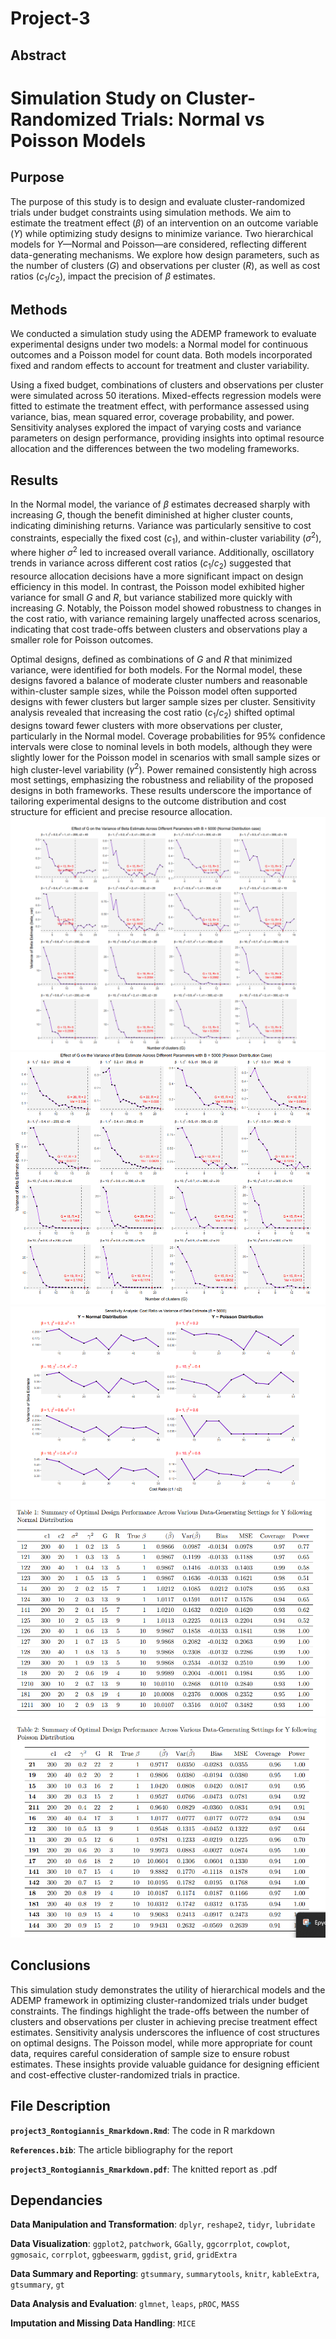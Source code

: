# Project-3

## Abstract

# Simulation Study on Cluster-Randomized Trials: Normal vs Poisson Models

## Purpose
The purpose of this study is to design and evaluate cluster-randomized trials under budget constraints using simulation methods. We aim to estimate the treatment effect ($\beta$) of an intervention on an outcome variable ($Y$) while optimizing study designs to minimize variance. Two hierarchical models for $Y$—Normal and Poisson—are considered, reflecting different data-generating mechanisms. We explore how design parameters, such as the number of clusters ($G$) and observations per cluster ($R$), as well as cost ratios ($c_1/c_2$), impact the precision of $\beta$ estimates.

## Methods
We conducted a simulation study using the ADEMP framework to evaluate experimental designs under two models: a Normal model for continuous outcomes and a Poisson model for count data. Both models incorporated fixed and random effects to account for treatment and cluster variability.

Using a fixed budget, combinations of clusters and observations per cluster were simulated across 50 iterations. Mixed-effects regression models were fitted to estimate the treatment effect, with performance assessed using variance, bias, mean squared error, coverage probability, and power. Sensitivity analyses explored the impact of varying costs and variance parameters on design performance, providing insights into optimal resource allocation and the differences between the two modeling frameworks.

## Results
In the Normal model, the variance of $\beta$ estimates decreased sharply with increasing $G$, though the benefit diminished at higher cluster counts, indicating diminishing returns. Variance was particularly sensitive to cost constraints, especially the fixed cost ($c_1$), and within-cluster variability ($\sigma^2$), where higher $\sigma^2$ led to increased overall variance. Additionally, oscillatory trends in variance across different cost ratios ($c_1/c_2$) suggested that resource allocation decisions have a more significant impact on design efficiency in this model. In contrast, the Poisson model exhibited higher variance for small $G$ and $R$, but variance stabilized more quickly with increasing $G$. Notably, the Poisson model showed robustness to changes in the cost ratio, with variance remaining largely unaffected across scenarios, indicating that cost trade-offs between clusters and observations play a smaller role for Poisson outcomes.

Optimal designs, defined as combinations of $G$ and $R$ that minimized variance, were identified for both models. For the Normal model, these designs favored a balance of moderate cluster numbers and reasonable within-cluster sample sizes, while the Poisson model often supported designs with fewer clusters but larger sample sizes per cluster. Sensitivity analysis revealed that increasing the cost ratio ($c_1/c_2$) shifted optimal designs toward fewer clusters with more observations per cluster, particularly in the Normal model. Coverage probabilities for 95% confidence intervals were close to nominal levels in both models, although they were slightly lower for the Poisson model in scenarios with small sample sizes or high cluster-level variability ($\gamma^2$). Power remained consistently high across most settings, emphasizing the robustness and reliability of the proposed designs in both frameworks. These results underscore the importance of tailoring experimental designs to the outcome distribution and cost structure for efficient and precise resource allocation.![](main_figures/fig1.png)![](main_figures/fig2.png)![](main_figures/fig3.png)![](main_figures/table1.png)![](main_figures/table2.png)

## Conclusions
This simulation study demonstrates the utility of hierarchical models and the ADEMP framework in optimizing cluster-randomized trials under budget constraints. The findings highlight the trade-offs between the number of clusters and observations per cluster in achieving precise treatment effect estimates. Sensitivity analysis underscores the influence of cost structures on optimal designs. The Poisson model, while more appropriate for count data, requires careful consideration of sample size to ensure robust estimates. These insights provide valuable guidance for designing efficient and cost-effective cluster-randomized trials in practice.


## File Description

**`project3_Rontogiannis_Rmarkdown.Rmd`**: The code in R markdown

**`References.bib`**: The article bibliography for the report

**`project3_Rontogiannis_Rmarkdown.pdf`**: The knitted report as .pdf

## Dependancies

**Data Manipulation and Transformation**: `dplyr`, `reshape2`, `tidyr`, `lubridate`

**Data Visualization**: `ggplot2`, `patchwork`, `GGally`, `ggcorrplot`, `cowplot`, `ggmosaic`, `corrplot`, `ggbeeswarm`, `ggdist`, `grid`, `gridExtra`

**Data Summary and Reporting**: `gtsummary`, `summarytools`, `knitr`, `kableExtra`, `gtsummary`, `gt`

**Data Analysis and Evaluation**: `glmnet`, `leaps`, `pROC`, `MASS`

**Imputation and Missing Data Handling**: `MICE`


